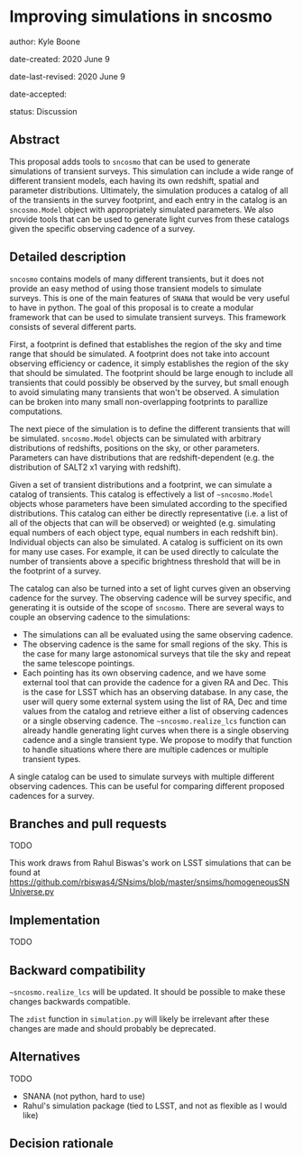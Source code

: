# Improving simulations in sncosmo


author: Kyle Boone <!-- your name -->

date-created: 2020 June 9 <!-- replace with the date you submit the APE -->

date-last-revised: 2020 June 9 <!-- keep this up to date anytime something changes -->

date-accepted: <!-- replace with accepted date -->

status: Discussion  <!-- one of: Discussion, Accepted, Rejected -->


## Abstract

This proposal adds tools to `sncosmo` that can be used to generate simulations of
transient surveys. This simulation can include a wide range of different transient
models, each having its own redshift, spatial and parameter distributions. Ultimately,
the simulation produces a catalog of all of the transients in the survey footprint, and
each entry in the catalog is an `sncosmo.Model` object with appropriately simulated
parameters. We also provide tools that can be used to generate light curves from these
catalogs given the specific observing cadence of a survey.

## Detailed description

`sncosmo` contains models of many different transients, but it does not provide an easy
method of using those transient models to simulate surveys. This is one of the main
features of `SNANA` that would be very useful to have in python. The goal of this
proposal is to create a modular framework that can be used to simulate transient
surveys. This framework consists of several different parts.

First, a footprint is defined that establishes the region of the sky and time range that
should be simulated. A footprint does not take into account observing efficiency or
cadence, it simply establishes the region of the sky that should be simulated. The
footprint should be large enough to include all transients that could possibly be
observed by the survey, but small enough to avoid simulating many transients that won't
be observed. A simulation can be broken into many small non-overlapping footprints to
parallize computations.

The next piece of the simulation is to define the different transients that will be
simulated. `sncosmo.Model` objects can be simulated with arbitrary distributions of
redshifts, positions on the sky, or other parameters. Parameters can have distributions
that are redshift-dependent (e.g. the distribution of SALT2 x1 varying with redshift).

Given a set of transient distributions and a footprint, we can simulate a catalog of
transients. This catalog is effectively a list of `~sncosmo.Model` objects whose
parameters have been simulated according to the specified distributions. This catalog
can either be directly representative (i.e. a list of all of the objects that can will
be observed) or weighted (e.g. simulating equal numbers of each object type, equal
numbers in each redshift bin). Individual objects can also be simulated. A catalog is
sufficient on its own for many use cases. For example, it can be used directly to
calculate the number of transients above a specific brightness threshold that will be
in the footprint of a survey.

The catalog can also be turned into a set of light curves given an observing cadence
for the survey. The observing cadence will be survey specific, and generating it is
outside of the scope of `sncosmo`. There are several ways to couple an observing cadence
to the simulations:
- The simulations can all be evaluated using the same observing cadence.
- The observing cadence is the same for small regions of the sky. This is the case for
  many large astonomical surveys that tile the sky and repeat the same telescope
  pointings.
- Each pointing has its own observing cadence, and we have some external tool that can
  provide the cadence for a given RA and Dec. This is the case for LSST which has an
  observing database. 
In any case, the user will query some external system using the list of RA, Dec and time
values from the catalog and retrieve either a list of observing cadences or a single
observing cadence. The `~sncosmo.realize_lcs` function can already handle generating
light curves when there is a single observing cadence and a single transient type. We
propose to modify that function to handle situations where there are multiple cadences
or multiple transient types.

A single catalog can be used to simulate surveys with multiple different observing
cadences. This can be useful for comparing different proposed cadences for a survey.

## Branches and pull requests

TODO

This work draws from Rahul Biswas's work on LSST simulations that can be found at
https://github.com/rbiswas4/SNsims/blob/master/snsims/homogeneousSNUniverse.py

## Implementation

TODO

## Backward compatibility

`~sncosmo.realize_lcs` will be updated. It should be possible to make these changes
backwards compatible.

The `zdist` function in `simulation.py` will likely be irrelevant after these changes
are made and should probably be deprecated.

## Alternatives

TODO
- SNANA (not python, hard to use)
- Rahul's simulation package (tied to LSST, and not as flexible as I would like)

## Decision rationale

<!-- To be filled in when the proposal is accepted or rejected -->
